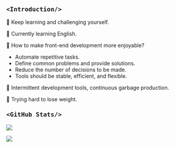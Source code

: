 ### <p style="font-family: 'SF Mono', 'Ubuntu Mono', 'Fira Code', 'Fira Mono',monospace;"><Introduction\/></p>

👋 Keep learning and challenging yourself.

🌱 Currently learning English.

🤔 How to make front-end development more enjoyable?

* Automate repetitive tasks.
* Define common problems and provide solutions.
* Reduce the number of decisions to be made.
* Tools should be stable, efficient, and flexible.

🤪 Intermittent development tools, continuous garbage production.

💪 Trying hard to lose weight.

### <p style="font-family: 'SF Mono', 'Ubuntu Mono', 'Fira Code', 'Fira Mono',monospace;"><GitHub Stats\/></p>

![](https://komarev.com/ghpvc/?username=SyMind)

![](https://github-readme-stats.vercel.app/api?username=SyMind&show_icons=true&count_private=true)
